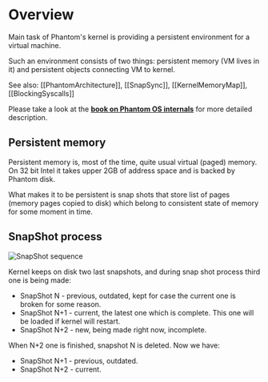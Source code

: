 # Overview

Main task of Phantom's kernel is providing a persistent environment for a virtual machine.

Such an environment consists of two things: persistent memory (VM lives in it) and persistent objects connecting VM to kernel.

See also: [[PhantomArchitecture]], [[SnapSync]], [[KernelMemoryMap]], [[BlockingSyscalls]]

Please take a look at the **[book on Phantom OS internals](https://phantomdox.readthedocs.io/en/latest/)** for more detailed description.

## Persistent memory

Persistent memory is, most of the time, quite usual virtual (paged) memory. On 32 bit Intel it takes upper 2GB of address space and is backed by Phantom disk.

What makes it to be persistent is snap shots that store list of pages (memory pages copied to disk) which belong
to consistent state of memory for some moment in time.

## SnapShot process

![SnapShot sequence](https://raw.githubusercontent.com/dzavalishin/phantomuserland/master/doc/diagrams/SnapShot_Sequence.png)

Kernel keeps on disk two last snapshots, and during snap shot process third one is being made:

* SnapShot N - previous, outdated, kept for case the current one is broken for some reason.
* SnapShot N+1 - current, the latest one which is complete. This one will be loaded if kernel will restart.
* SnapShot N+2 - new, being made right now, incomplete.

When N+2 one is finished, snapshot N is deleted. Now we have:

* SnapShot N+1 - previous, outdated.
* SnapShot N+2 - current.

